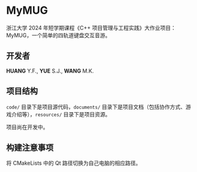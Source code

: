 # MyMUG

浙江大学 2024 年短学期课程《C++ 项目管理与工程实践》大作业项目：MyMUG，一个简单的四轨道键盘交互音游。

## 开发者

**HUANG** Y.F., **YUE** S.J., **WANG** M.K.

## 项目结构

`code/` 目录下是项目源代码，`documents/` 目录下是项目文档（包括协作方式、游戏介绍等），`resources/` 目录下是项目资源。

项目尚在开发中。

## 构建注意事项

将 CMakeLists 中的 Qt 路径切换为自己电脑的相应路径。